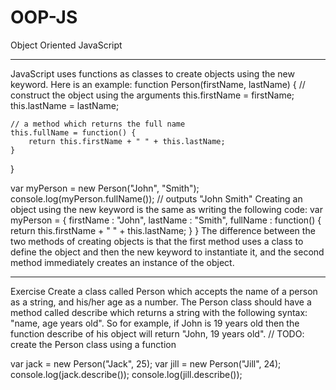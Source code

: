 # OOP-JS
Object Oriented JavaScript
________________________________________
JavaScript uses functions as classes to create objects using the new keyword. Here is an example:
function Person(firstName, lastName) {
    // construct the object using the arguments
    this.firstName = firstName;
    this.lastName = lastName;

    // a method which returns the full name
    this.fullName = function() {
        return this.firstName + " " + this.lastName;
    }
}

var myPerson = new Person("John", "Smith");
console.log(myPerson.fullName());            // outputs "John Smith"
Creating an object using the new keyword is the same as writing the following code:
var myPerson = {
    firstName : "John",
    lastName : "Smith",
    fullName : function()
    {
        return this.firstName + " " + this.lastName;
    }
}
The difference between the two methods of creating objects is that the first method uses a class to define the object and then the new keyword to instantiate it, and the second method immediately creates an instance of the object.

**************************************************************************************************************************************************************
Exercise
Create a class called Person which accepts the name of a person as a string, and his/her age as a number.
The Person class should have a method called describe which returns a string with the following syntax: "name, age years old". So for example, if John is 19 years old then the function describe of his object will return "John, 19 years old".
// TODO: create the Person class using a function

var jack = new Person("Jack", 25);
var jill = new Person("Jill", 24);
console.log(jack.describe());
console.log(jill.describe());
